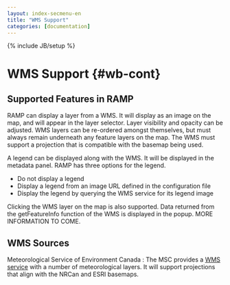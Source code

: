 ```yaml
---
layout: index-secmenu-en
title: "WMS Support"
categories: [documentation]
---
```

{% include JB/setup %}

# WMS Support {#wb-cont}

## Supported Features in RAMP

RAMP can display a layer from a WMS.  It will display as an image on the map, and will appear in the layer selector.  Layer visibility and opacity can be adjusted.  WMS layers can be re-ordered amongst themselves, but must always remain underneath any feature layers on the map.  The WMS must support a projection that is compatible with the basemap being used.  

A legend can be displayed along with the WMS.  It will be displayed in the metadata panel.  RAMP has three options for the legend.

* Do not display a legend
* Display a legend from an image URL defined in the configuration file
* Display the legend by querying the WMS service for its legend image

Clicking the WMS layer on the map is also supported.  Data returned from the getFeatureInfo function of the WMS is displayed in the popup.  MORE INFORMATION TO COME.


## WMS Sources

Meteorological Service of Environment Canada
: The MSC provides a [WMS service](http://geo.weather.gc.ca/geomet/?lang=E&SERVICE=WMS&REQUEST=getCapabilities) with a number of meteorological layers.  It will support projections that align with the NRCan and ESRI basemaps.
